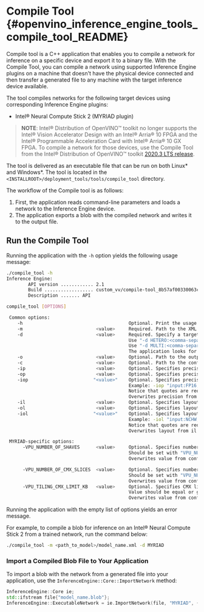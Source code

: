 # Compile Tool {#openvino_inference_engine_tools_compile_tool_README}

Compile tool is a C++ application that enables you to compile a network for inference on a specific device and export it to a binary file.
With the Compile Tool, you can compile a network using supported Inference Engine plugins on a machine that doesn't have the physical device connected and then transfer a generated file to any machine with the target inference device available.

The tool compiles networks for the following target devices using corresponding Inference Engine plugins:
* Intel® Neural Compute Stick 2 (MYRIAD plugin)


> **NOTE**: Intel® Distribution of OpenVINO™ toolkit no longer supports the Intel® Vision Accelerator Design with an Intel® Arria® 10 FPGA and the Intel® Programmable Acceleration Card with Intel® Arria® 10 GX FPGA. To compile a network for those devices, use the Compile Tool from the Intel® Distribution of OpenVINO™ toolkit [2020.3 LTS release](https://docs.openvinotoolkit.org/2020.3/_inference_engine_tools_compile_tool_README.html).


The tool is delivered as an executable file that can be run on both Linux* and Windows*.
The tool is located in the `<INSTALLROOT>/deployment_tools/tools/compile_tool` directory.

The workflow of the Compile tool is as follows:

1. First, the application reads command-line parameters and loads a network to the Inference Engine device.
2. The application exports a blob with the compiled network and writes it to the output file.

## Run the Compile Tool

Running the application with the `-h` option yields the following usage message:

```sh
./compile_tool -h
Inference Engine:
        API version ............ 2.1
        Build .................. custom_vv/compile-tool_8b57af00330063c7f302aaac4d41805de21fc54a
        Description ....... API

compile_tool [OPTIONS]

 Common options:
    -h                                       Optional. Print the usage message.
    -m                           <value>     Required. Path to the XML model.
    -d                           <value>     Required. Specify a target device for which executable network will be compiled.
                                             Use "-d HETERO:<comma-separated_devices_list>" format to specify HETERO plugin.
                                             Use "-d MULTI:<comma-separated_devices_list>" format to specify MULTI plugin.
                                             The application looks for a suitable plugin for the specified device.
    -o                           <value>     Optional. Path to the output file. Default value: "<model_xml_file>.blob".
    -c                           <value>     Optional. Path to the configuration file.
    -ip                          <value>     Optional. Specifies precision for all input layers of the network.
    -op                          <value>     Optional. Specifies precision for all output layers of the network.
    -iop                        "<value>"    Optional. Specifies precision for input and output layers by name.
                                             Example: -iop "input:FP16, output:FP16".
                                             Notice that quotes are required.
                                             Overwrites precision from ip and op options for specified layers.
    -il                          <value>     Optional. Specifies layout for all input layers of the network.
    -ol                          <value>     Optional. Specifies layout for all input layers of the network.
    -iol                        "<value>"    Optional. Specifies layout for input and output layers by name.
                                             Example: -iol "input:NCHW, output:NHWC".
                                             Notice that quotes are required.
                                             Overwrites layout from il and ol options for specified layers.

 MYRIAD-specific options:
      -VPU_NUMBER_OF_SHAVES      <value>     Optional. Specifies number of shaves.
                                             Should be set with "VPU_NUMBER_OF_CMX_SLICES".
                                             Overwrites value from config.

      -VPU_NUMBER_OF_CMX_SLICES  <value>     Optional. Specifies number of CMX slices.
                                             Should be set with "VPU_NUMBER_OF_SHAVES".
                                             Overwrites value from config.
      -VPU_TILING_CMX_LIMIT_KB   <value>     Optional. Specifies CMX limit for data tiling.
                                             Value should be equal or greater than -1.
                                             Overwrites value from config.

```

Running the application with the empty list of options yields an error message.

For example, to compile a blob for inference on an Intel® Neural Compute Stick 2 from a trained network, run the command below:

```sh
./compile_tool -m <path_to_model>/model_name.xml -d MYRIAD
```

### Import a Compiled Blob File to Your Application

To import a blob with the network from a generated file into your application, use the
`InferenceEngine::Core::ImportNetwork` method:

```cpp
InferenceEngine::Core ie;
std::ifstream file{"model_name.blob"};
InferenceEngine::ExecutableNetwork = ie.ImportNetwork(file, "MYRIAD", {});
```

